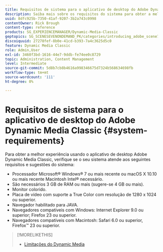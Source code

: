 ```yaml
---
title: Requisitos de sistema para o aplicativo de desktop do Adobe Dynamic Media Classic
description: Saiba mais sobre os requisitos do sistema para obter a melhor experiência com o Adobe Dynamic Media Classic.
uuid: 8dfc925b-7350-41af-9207-3b2a743c0998
contentOwner: Rick Brough
content-type: reference
products: SG_EXPERIENCEMANAGER/Dynamic-Media-Classic
geptopics: SG_SCENESEVENONDEMAND_PK/categories/introducing_adobe_scene7
discoiquuid: 27278fef-8b0e-41cd-b393-7a4c3625d5c0
feature: Dynamic Media Classic
role: Admin,User
exl-id: 3460f3bd-1616-44e7-9ddb-fe74ee0c8729
topic: Administration, Content Management
level: Intermediate
source-git-commit: 5d8b7cb8b4616a998346675d7324b568634698fb
workflow-type: tm+mt
source-wordcount: '111'
ht-degree: 0%

---
```


# Requisitos de sistema para o aplicativo de desktop do Adobe Dynamic Media Classic {#system-requirements}

Para obter a melhor experiência usando o aplicativo de desktop Adobe Dynamic Media Classic, verifique se o seu sistema atende aos seguintes requisitos e sugestões do sistema:

* Processador Microsoft® Windows® 7 ou mais recente ou macOS X 10.10 ou mais recente Macintosh Intel® necessário.
* São necessários 3 GB de RAM ou mais (sugere-se 4 GB ou mais).
* Monitor colorido.
* Placa de vídeo com suporte a True Color com resolução de 1280 x 1024 ou superior.
* Navegador habilitado para JAVA.
* Navegadores compatíveis com Windows: Internet Explorer 9.0 ou superior; Firefox 23 ou superior.
* Navegadores compatíveis com Macintosh: Safari 6.0 ou superior, Firefox™ 23 ou superior.

>[!MORELIKETHIS]
>
>* [Limitações do Dynamic Media](/help/using/limitations.md)

